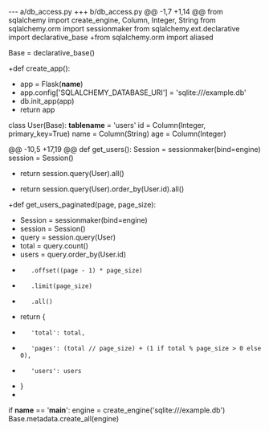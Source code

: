 --- a/db_access.py
+++ b/db_access.py
@@ -1,7 +1,14 @@
 from sqlalchemy import create_engine, Column, Integer, String
 from sqlalchemy.orm import sessionmaker
 from sqlalchemy.ext.declarative import declarative_base
+from sqlalchemy.orm import aliased

 Base = declarative_base()

+def create_app():
+    app = Flask(__name__)
+    app.config['SQLALCHEMY_DATABASE_URI'] = 'sqlite:///example.db'
+    db.init_app(app)
+    return app

 class User(Base):
     __tablename__ = 'users'
     id = Column(Integer, primary_key=True)
     name = Column(String)
     age = Column(Integer)

@@ -10,5 +17,19 @@
 def get_users():
     Session = sessionmaker(bind=engine)
     session = Session()
-    return session.query(User).all()
+    return session.query(User).order_by(User.id).all()

+def get_users_paginated(page, page_size):
+    Session = sessionmaker(bind=engine)
+    session = Session()
+    query = session.query(User)
+    total = query.count()
+    users = query.order_by(User.id)
+        .offset((page - 1) * page_size)
+        .limit(page_size)
+        .all()
+    return {
+        'total': total,
+        'pages': (total // page_size) + (1 if total % page_size > 0 else 0),
+        'users': users
+    }
+
 if __name__ == '__main__':
     engine = create_engine('sqlite:///example.db')
     Base.metadata.create_all(engine)
